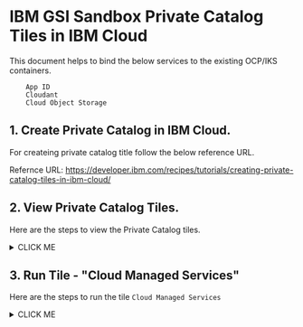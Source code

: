 # IBM GSI Sandbox Private Catalog Tiles in IBM Cloud

This document helps to bind the below services to the existing OCP/IKS containers. 

```
    App ID
    Cloudant
    Cloud Object Storage
```
## 1. Create Private Catalog in IBM Cloud.

For createing private catalog title follow the below reference URL.

Refernce URL: https://developer.ibm.com/recipes/tutorials/creating-private-catalog-tiles-in-ibm-cloud/

## 2.  View Private Catalog Tiles. 

Here are the steps to view the Private Catalog tiles.

<details><summary>CLICK ME</summary>

1. Click on `Catalog` in ibm cloud web console.


2. Choose the `IBM-GSI-SANDBOX` menu.

<img src="images/view-catalog.png" width="600">
<br></br>

3. It shows the  tile that we created.

<img src="images/view-tile.png" width="600">
<br></br>

</details>

## 3. Run Tile - "Cloud Managed Services"

Here are the steps to run the tile `Cloud Managed Services`

<details><summary>CLICK ME</summary>

1. Click on `Cloud Managed Services` tile listed in the `IBM-GSI-SANDBOX` private catalog (See the previous section to open it) .

2. It shows the tile details page.


<img src="images/tile-view-page.png" width="600">
<br></br>

3. It shows the readme that we have entered

<img src="images/tile-readme-page.png" width="600">
<br></br>

4. By clicking on `Doc` link, it shows the readme.me that we have linked

<img src="images/doc.png" width="600">
<br></br>

5. Set the  `deployment values`. Enter the values for the respective input parameters.

<img src="images/deployement-values.png" width="600">
<br></br>

6. Click on `Install` link, run the tile to create services to the respective OCP/IKS conatiners.

7. It shows `Apply Plan` which indicates the status of the execution.

<img src="images/apply-plan.png" width="600">
<br></br>

8. Execution is completed.

<img src="images/execution-completed.png" width="600">

9. Here are the logs.

<img src="images/execution-log.png" width="600">
<br></br>

10. Click on `Resource List` in ibm cloud web console to view the resources.

<img src="images/resource-list.png" width="600">
<br></br>

11. its show the list of services which we created using the Tile.

<img src="images/services-list.png" width="600">
<br></br>

</details>